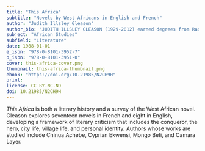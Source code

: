 ```yaml
---
title: "This Africa"
subtitle: "Novels by West Africans in English and French"
author: "Judith Illsley Gleason"
author_bio: "JUDITH ILLSLEY GLEASON (1929-2012) earned degrees from Radcliffe and Columbia and taught at Sarah Lawrence College."
subject: "African Studies"
subfield: "Literature"
date: 1988-01-01
e_isbn: "978-0-8101-3952-7"
p_isbn: "978-0-8101-3951-0"
cover: this-africa-cover.png
thumbnail: this-africa-thumbnail.png
ebook: "https://doi.org/10.21985/N2CH9H"
print:
license: CC BY-NC-ND
doi: 10.21985/N2CH9H
---
```

_This Africa_ is both a literary history and a survey of the West African novel. Gleason explores seventeen novels in French and eight in English, developing a framework of literary criticism that includes the conqueror, the hero, city life, village life, and personal identity. Authors whose works are studied include Chinua Achebe, Cyprian Ekwensi, Mongo Beti, and Camara Layer.
